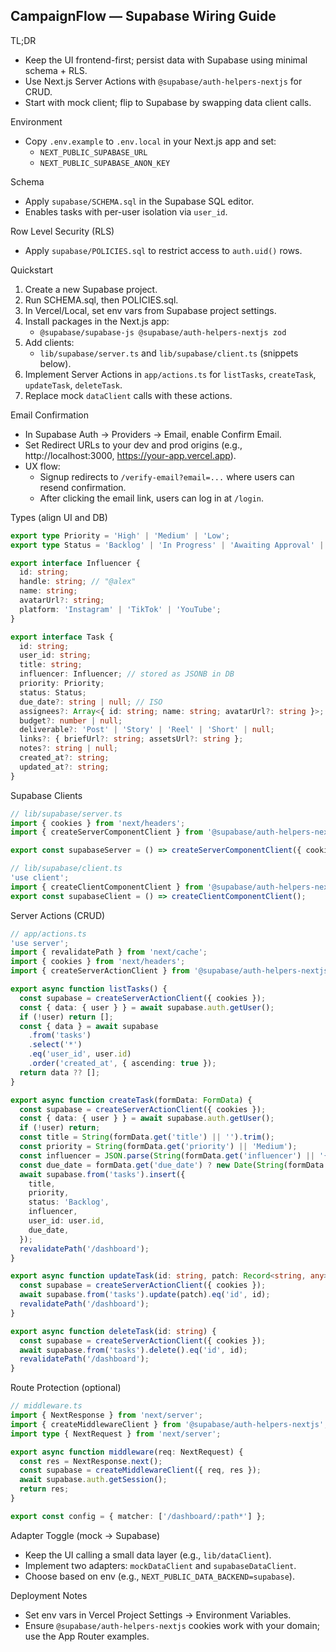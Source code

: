 ## CampaignFlow — Supabase Wiring Guide

TL;DR
- Keep the UI frontend-first; persist data with Supabase using minimal schema + RLS.
- Use Next.js Server Actions with `@supabase/auth-helpers-nextjs` for CRUD.
- Start with mock client; flip to Supabase by swapping data client calls.

Environment
- Copy `.env.example` to `.env.local` in your Next.js app and set:
  - `NEXT_PUBLIC_SUPABASE_URL`
  - `NEXT_PUBLIC_SUPABASE_ANON_KEY`

Schema
- Apply `supabase/SCHEMA.sql` in the Supabase SQL editor.
- Enables tasks with per-user isolation via `user_id`.

Row Level Security (RLS)
- Apply `supabase/POLICIES.sql` to restrict access to `auth.uid()` rows.

Quickstart
1) Create a new Supabase project.
2) Run SCHEMA.sql, then POLICIES.sql.
3) In Vercel/Local, set env vars from Supabase project settings.
4) Install packages in the Next.js app:
   - `@supabase/supabase-js @supabase/auth-helpers-nextjs zod`
5) Add clients:
   - `lib/supabase/server.ts` and `lib/supabase/client.ts` (snippets below).
6) Implement Server Actions in `app/actions.ts` for `listTasks`, `createTask`, `updateTask`, `deleteTask`.
7) Replace mock `dataClient` calls with these actions.

Email Confirmation
- In Supabase Auth → Providers → Email, enable Confirm Email.
- Set Redirect URLs to your dev and prod origins (e.g., http://localhost:3000, https://your-app.vercel.app).
- UX flow:
  - Signup redirects to `/verify-email?email=...` where users can resend confirmation.
  - After clicking the email link, users can log in at `/login`.

Types (align UI and DB)
```ts
export type Priority = 'High' | 'Medium' | 'Low';
export type Status = 'Backlog' | 'In Progress' | 'Awaiting Approval' | 'Done';

export interface Influencer {
  id: string;
  handle: string; // "@alex"
  name: string;
  avatarUrl?: string;
  platform: 'Instagram' | 'TikTok' | 'YouTube';
}

export interface Task {
  id: string;
  user_id: string;
  title: string;
  influencer: Influencer; // stored as JSONB in DB
  priority: Priority;
  status: Status;
  due_date?: string | null; // ISO
  assignees?: Array<{ id: string; name: string; avatarUrl?: string }>;
  budget?: number | null;
  deliverable?: 'Post' | 'Story' | 'Reel' | 'Short' | null;
  links?: { briefUrl?: string; assetsUrl?: string };
  notes?: string | null;
  created_at?: string;
  updated_at?: string;
}
```

Supabase Clients
```ts
// lib/supabase/server.ts
import { cookies } from 'next/headers';
import { createServerComponentClient } from '@supabase/auth-helpers-nextjs';

export const supabaseServer = () => createServerComponentClient({ cookies });

// lib/supabase/client.ts
'use client';
import { createClientComponentClient } from '@supabase/auth-helpers-nextjs';
export const supabaseClient = () => createClientComponentClient();
```

Server Actions (CRUD)
```ts
// app/actions.ts
'use server';
import { revalidatePath } from 'next/cache';
import { cookies } from 'next/headers';
import { createServerActionClient } from '@supabase/auth-helpers-nextjs';

export async function listTasks() {
  const supabase = createServerActionClient({ cookies });
  const { data: { user } } = await supabase.auth.getUser();
  if (!user) return [];
  const { data } = await supabase
    .from('tasks')
    .select('*')
    .eq('user_id', user.id)
    .order('created_at', { ascending: true });
  return data ?? [];
}

export async function createTask(formData: FormData) {
  const supabase = createServerActionClient({ cookies });
  const { data: { user } } = await supabase.auth.getUser();
  if (!user) return;
  const title = String(formData.get('title') || '').trim();
  const priority = String(formData.get('priority') || 'Medium');
  const influencer = JSON.parse(String(formData.get('influencer') || '{}'));
  const due_date = formData.get('due_date') ? new Date(String(formData.get('due_date')!)).toISOString() : null;
  await supabase.from('tasks').insert({
    title,
    priority,
    status: 'Backlog',
    influencer,
    user_id: user.id,
    due_date,
  });
  revalidatePath('/dashboard');
}

export async function updateTask(id: string, patch: Record<string, any>) {
  const supabase = createServerActionClient({ cookies });
  await supabase.from('tasks').update(patch).eq('id', id);
  revalidatePath('/dashboard');
}

export async function deleteTask(id: string) {
  const supabase = createServerActionClient({ cookies });
  await supabase.from('tasks').delete().eq('id', id);
  revalidatePath('/dashboard');
}
```

Route Protection (optional)
```ts
// middleware.ts
import { NextResponse } from 'next/server';
import { createMiddlewareClient } from '@supabase/auth-helpers-nextjs';
import type { NextRequest } from 'next/server';

export async function middleware(req: NextRequest) {
  const res = NextResponse.next();
  const supabase = createMiddlewareClient({ req, res });
  await supabase.auth.getSession();
  return res;
}

export const config = { matcher: ['/dashboard/:path*'] };
```

Adapter Toggle (mock → Supabase)
- Keep the UI calling a small data layer (e.g., `lib/dataClient`).
- Implement two adapters: `mockDataClient` and `supabaseDataClient`.
- Choose based on env (e.g., `NEXT_PUBLIC_DATA_BACKEND=supabase`).

Deployment Notes
- Set env vars in Vercel Project Settings → Environment Variables.
- Ensure `@supabase/auth-helpers-nextjs` cookies work with your domain; use the App Router examples.
